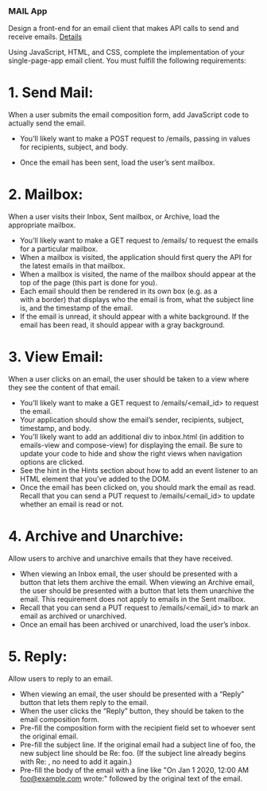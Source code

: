### MAIL App

Design a front-end for an email client that makes API calls to send and receive emails.
[Details](https://cs50.harvard.edu/web/2020/projects/3/mail/)

Using JavaScript, HTML, and CSS, complete the implementation of your single-page-app email client. You must fulfill the following requirements:

# 1. Send Mail:

When a user submits the email composition form, add JavaScript code to actually send the email.

- You’ll likely want to make a POST request to /emails, passing in values for recipients, subject, and body.

- Once the email has been sent, load the user’s sent mailbox.

# 2. Mailbox:

When a user visits their Inbox, Sent mailbox, or Archive, load the appropriate mailbox.

- You’ll likely want to make a GET request to /emails/<mailbox> to request the emails for a particular mailbox.
- When a mailbox is visited, the application should first query the API for the latest emails in that mailbox.
- When a mailbox is visited, the name of the mailbox should appear at the top of the page (this part is done for you).
- Each email should then be rendered in its own box (e.g. as a <div> with a border) that displays who the email is from, what the subject line is, and the timestamp of the email.
- If the email is unread, it should appear with a white background. If the email has been read, it should appear with a gray background.

# 3. View Email:

When a user clicks on an email, the user should be taken to a view where they see the content of that email.

- You’ll likely want to make a GET request to /emails/<email_id> to request the email.
- Your application should show the email’s sender, recipients, subject, timestamp, and body.
- You’ll likely want to add an additional div to inbox.html (in addition to emails-view and compose-view) for displaying the email. Be sure to update your code to hide and show the right views when navigation options are clicked.
- See the hint in the Hints section about how to add an event listener to an HTML element that you’ve added to the DOM.
- Once the email has been clicked on, you should mark the email as read. Recall that you can send a PUT request to /emails/<email_id> to update whether an email is read or not.

# 4. Archive and Unarchive:

Allow users to archive and unarchive emails that they have received.

- When viewing an Inbox email, the user should be presented with a button that lets them archive the email. When viewing an Archive email, the user should be presented with a button that lets them unarchive the email. This requirement does not apply to emails in the Sent mailbox.
- Recall that you can send a PUT request to /emails/<email_id> to mark an email as archived or unarchived.
- Once an email has been archived or unarchived, load the user’s inbox.

# 5. Reply:

Allow users to reply to an email.

- When viewing an email, the user should be presented with a “Reply” button that lets them reply to the email.
- When the user clicks the “Reply” button, they should be taken to the email composition form.
- Pre-fill the composition form with the recipient field set to whoever sent the original email.
- Pre-fill the subject line. If the original email had a subject line of foo, the new subject line should be Re: foo. (If the subject line already begins with Re: , no need to add it again.)
- Pre-fill the body of the email with a line like "On Jan 1 2020, 12:00 AM foo@example.com wrote:" followed by the original text of the email.
